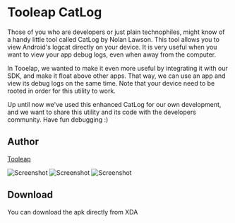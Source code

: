 Tooleap CatLog
==============
Those of you who are developers or just plain technophiles, might know of a handy little tool called CatLog by Nolan Lawson. This tool allows you to view Android's logcat directly on your device. 
It is very useful when you want to view your app debug logs, even when away from the computer.

In Tooelap, we wanted to make it even more useful by integrating it with our SDK, and make it float above other apps. That way, we can use an app and view its debug logs on the same time.
Note that your device need to be rooted in order for this utility to work.

Up until now we've used this enhanced CatLog for our own development, and we want to share this utility and its code with the developers community. Have fun debugging :)

Author
--------
[Tooleap][1]

![Screenshot][2] ![Screenshot][3] ![Screenshot][4]


Download
--------------
You can download the apk directly from XDA



[1]: http://www.tooleap.com
[2]: http://i.imgur.com/8DEsdi4.png
[3]: http://i.imgur.com/Bqp2xlel.jpg
[4]: http://i.imgur.com/DWwC2YC.png
